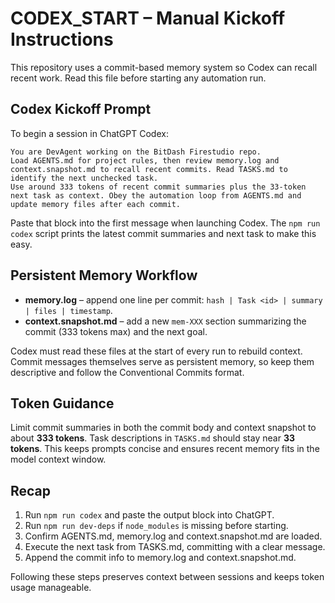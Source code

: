 # CODEX_START – Manual Kickoff Instructions

This repository uses a commit-based memory system so Codex can recall recent work. Read this file before starting any automation run.

## Codex Kickoff Prompt

To begin a session in ChatGPT Codex:

```text
You are DevAgent working on the BitDash Firestudio repo.
Load AGENTS.md for project rules, then review memory.log and context.snapshot.md to recall recent commits. Read TASKS.md to identify the next unchecked task.
Use around 333 tokens of recent commit summaries plus the 33‑token next task as context. Obey the automation loop from AGENTS.md and update memory files after each commit.
```

Paste that block into the first message when launching Codex. The `npm run codex` script prints the latest commit summaries and next task to make this easy.

## Persistent Memory Workflow

- **memory.log** – append one line per commit: `hash | Task <id> | summary | files | timestamp`.
- **context.snapshot.md** – add a new `mem-XXX` section summarizing the commit (333 tokens max) and the next goal.

Codex must read these files at the start of every run to rebuild context. Commit messages themselves serve as persistent memory, so keep them descriptive and follow the Conventional Commits format.

## Token Guidance

Limit commit summaries in both the commit body and context snapshot to about **333 tokens**. Task descriptions in `TASKS.md` should stay near **33 tokens**. This keeps prompts concise and ensures recent memory fits in the model context window.

## Recap

1. Run `npm run codex` and paste the output block into ChatGPT.
2. Run `npm run dev-deps` if `node_modules` is missing before starting.
3. Confirm AGENTS.md, memory.log and context.snapshot.md are loaded.
4. Execute the next task from TASKS.md, committing with a clear message.
5. Append the commit info to memory.log and context.snapshot.md.

Following these steps preserves context between sessions and keeps token usage manageable.
